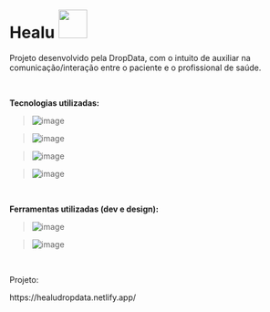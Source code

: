 <h1>Healu <img width="50px" height="50px" src="https://ctrlv.link/shots/2022/10/19/vTNb.png" /></h1>

<p>Projeto desenvolvido pela DropData, com o intuito de auxiliar na comunicação/interação entre o paciente e o profissional de saúde.</p><br>

<p><strong>Tecnologias utilizadas:</strong></p>

>	![image](https://img.shields.io/badge/JavaScript-323330?style=for-the-badge&logo=javascript&logoColor=F7DF1E)

> ![image](https://img.shields.io/badge/React-20232A?style=for-the-badge&logo=react&logoColor=61DAFB)

> ![image](https://img.shields.io/badge/HTML5-E34F26?style=for-the-badge&logo=html5&logoColor=white)

> ![image](https://img.shields.io/badge/CSS3-1572B6?style=for-the-badge&logo=css3&logoColor=white)

<br>
<p><strong>Ferramentas utilizadas (dev e design):</strong></p>

> ![image](https://img.shields.io/badge/Figma-F24E1E?style=for-the-badge&logo=figma&logoColor=white)

> ![image](https://img.shields.io/badge/VSCode-0078D4?style=for-the-badge&logo=visual%20studio%20code&logoColor=white)

<br>
<p>Projeto:</p>
https://healudropdata.netlify.app/
